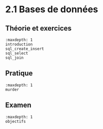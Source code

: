 <!-- Copyright 2024 Maxime Jan <maxime.jan@edufr.ch> -->
<!-- SPDX-License-Identifier: CC-BY-NC-SA-4.0 -->

# 2.1 Bases de données

## Théorie et exercices
```{toctree}
:maxdepth: 1
introduction
sql_create_insert
sql_select
sql_join
```


## Pratique
```{toctree}
:maxdepth: 1
murder
```

## Examen
```{toctree}
:maxdepth: 1
objectifs
```